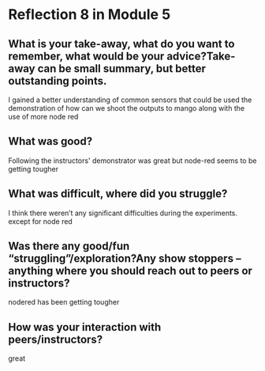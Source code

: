 # Reflection 8 in Module 5

## What is your take-away, what do you want to remember, what would be your advice?Take-away can be small summary, but better outstanding points.
I gained a better understanding of common sensors that could be used the demonstration of how can we shoot the outputs to mango along with the use of more node red


## What was good?
Following the instructors' demonstrator was great but node-red seems to be getting tougher

## What was difficult, where did you struggle?
I think there weren’t any significant difficulties during the experiments. except for node red 

## Was there any good/fun “struggling”/exploration?Any show stoppers – anything where you should reach out to peers or instructors? 
nodered has been getting tougher

## How was your interaction with peers/instructors?
great
